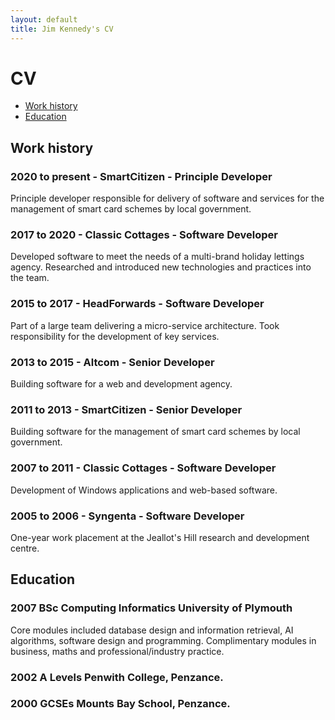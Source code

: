 ```yaml
---
layout: default
title: Jim Kennedy's CV
---
```


# CV

- [Work history](#work-history)
- [Education](#education)

## Work history

### 2020 to present - SmartCitizen - Principle Developer

Principle developer responsible for delivery of software and services
for the management of smart card schemes by local government.

### 2017 to 2020 - Classic Cottages - Software Developer

Developed software to meet the needs of a multi-brand holiday lettings
agency. Researched and introduced new technologies and practices into
the team.

### 2015 to 2017 - HeadForwards - Software Developer

Part of a large team delivering a micro-service architecture. Took
responsibility for the development of key services.

### 2013 to 2015 - Altcom - Senior Developer

Building software for a web and development agency.

### 2011 to 2013 - SmartCitizen - Senior Developer

Building software for the management of smart card schemes by local
government.

### 2007 to 2011 - Classic Cottages - Software Developer

Development of Windows applications and web-based software.

### 2005 to 2006 - Syngenta - Software Developer

One-year work placement at the Jeallot's Hill research and development
centre.

## Education

### 2007 BSc Computing Informatics University of Plymouth

Core modules included database design and information retrieval, AI
algorithms, software design and programming. Complimentary modules in
business, maths and professional/industry practice.

### 2002 A Levels Penwith College, Penzance.

### 2000 GCSEs Mounts Bay School, Penzance.
